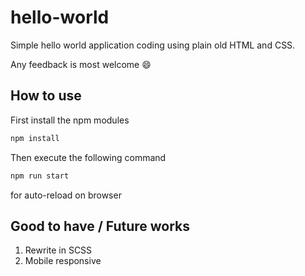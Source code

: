 # hello-world

Simple hello world application coding using plain old HTML and CSS.

Any feedback is most welcome 😄

## How to use

First install the npm modules

```bash
npm install
```

Then execute the following command

```bash
npm run start
```

for auto-reload on browser


## Good to have / Future works

1. Rewrite in SCSS
2. Mobile responsive
